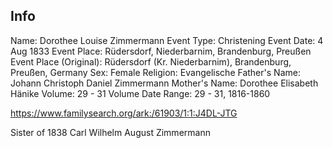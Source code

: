 ## Info

Name:	Dorothee Louise Zimmermann
Event Type:	Christening
Event Date:	4 Aug 1833
Event Place: Rüdersdorf, Niederbarnim, Brandenburg, Preußen
Event Place (Original):	Rüdersdorf (Kr. Niederbarnim), Brandenburg, Preußen, Germany
Sex:	Female
Religion:	Evangelische
Father's Name:	Johann Christoph Daniel Zimmermann
Mother's Name:	Dorothee Elisabeth Hänike
Volume:	29 - 31
Volume Date Range: 29 - 31, 1816-1860

https://www.familysearch.org/ark:/61903/1:1:J4DL-JTG

Sister of 1838 Carl Wilhelm August Zimmermann
